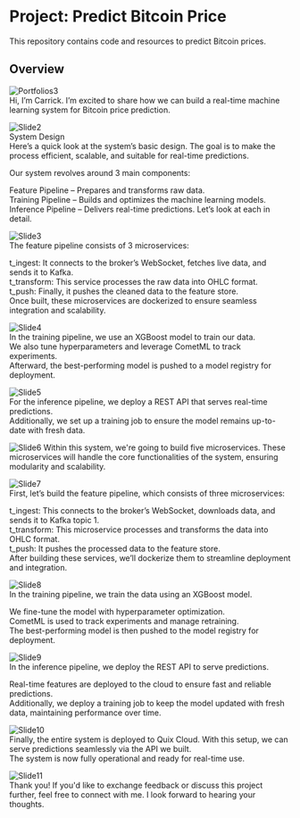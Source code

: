 # Project: Predict Bitcoin Price

This repository contains code and resources to predict Bitcoin prices.

## Overview

![Portfolios3](./image/portfolios3.jpg)  
Hi, I’m Carrick. I’m excited to share how we can build a real-time machine learning system for Bitcoin price prediction.  

![Slide2](./image/Slide2.JPG)  
System Design  
Here’s a quick look at the system’s basic design. The goal is to make the process efficient, scalable, and suitable for real-time predictions.  

Our system revolves around 3 main components:  

Feature Pipeline – Prepares and transforms raw data.  
Training Pipeline – Builds and optimizes the machine learning models.  
Inference Pipeline – Delivers real-time predictions. Let’s look at each in detail.

![Slide3](./image/Slide3.JPG)  
The feature pipeline consists of 3 microservices:

t_ingest: It connects to the broker’s WebSocket, fetches live data, and sends it to Kafka.  
t_transform: This service processes the raw data into OHLC format.  
t_push: Finally, it pushes the cleaned data to the feature store.  
Once built, these microservices are dockerized to ensure seamless integration and scalability.  

![Slide4](./image/Slide4.JPG)  
In the training pipeline, we use an XGBoost model to train our data.  
We also tune hyperparameters and leverage CometML to track experiments.  
Afterward, the best-performing model is pushed to a model registry for deployment.  

![Slide5](./image/Slide5.JPG)  
For the inference pipeline, we deploy a REST API that serves real-time predictions.  
Additionally, we set up a training job to ensure the model remains up-to-date with fresh data.  

![Slide6](./image/Slide6.JPG)
Within this system, we're going to build five microservices. These microservices will handle the core functionalities of the system, ensuring modularity and scalability.  

![Slide7](./image/Slide7.JPG)  
First, let’s build the feature pipeline, which consists of three microservices:  

t_ingest: This connects to the broker’s WebSocket, downloads data, and sends it to Kafka topic 1.  
t_transform: This microservice processes and transforms the data into OHLC format.  
t_push: It pushes the processed data to the feature store.  
After building these services, we’ll dockerize them to streamline deployment and integration.  

![Slide8](./image/Slide8.JPG)  
In the training pipeline, we train the data using an XGBoost model.  

We fine-tune the model with hyperparameter optimization.  
CometML is used to track experiments and manage retraining.  
The best-performing model is then pushed to the model registry for deployment.  

![Slide9](./image/Slide9.JPG)  
In the inference pipeline, we deploy the REST API to serve predictions.  

Real-time features are deployed to the cloud to ensure fast and reliable predictions.  
Additionally, we deploy a training job to keep the model updated with fresh data, maintaining performance over time.  

![Slide10](./image/Slide10.JPG)  
Finally, the entire system is deployed to Quix Cloud. With this setup, we can serve predictions seamlessly via the API we built.  
The system is now fully operational and ready for real-time use.  

![Slide11](./image/Slide11.JPG)  
Thank you! If you'd like to exchange feedback or discuss this project further, feel free to connect with me. I look forward to hearing your thoughts.  
